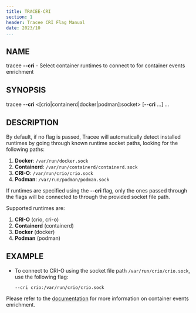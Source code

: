 ```yaml
---
title: TRACEE-CRI
section: 1
header: Tracee CRI Flag Manual
date: 2023/10
...
```


## NAME

tracee **\-\-cri** - Select container runtimes to connect to for container events enrichment

## SYNOPSIS

tracee **\-\-cri** <[crio|containerd|docker|podman]:socket\> [**\-\-cri** ...] ...

## DESCRIPTION

By default, if no flag is passed, Tracee will automatically detect installed runtimes by going through known runtime socket paths, looking for the following paths:

1. **Docker**:     `/var/run/docker.sock`
2. **Containerd**: `/var/run/containerd/containerd.sock`
3. **CRI-O**:      `/var/run/crio/crio.sock`
4. **Podman**:     `/var/run/podman/podman.sock`

If runtimes are specified using the **\-\-cri** flag, only the ones passed through the flags will be connected to through the provided socket file path.

Supported runtimes are:

1. **CRI-O** (crio, cri-o)
2. **Containerd** (containerd)
3. **Docker** (docker)
4. **Podman** (podman)

## EXAMPLE

- To connect to CRI-O using the socket file path `/var/run/crio/crio.sock`, use the following flag:

  ```console
  --cri crio:/var/run/crio/crio.sock
  ```

Please refer to the [documentation](../integrating/container-engines.md) for more information on container events enrichment.
